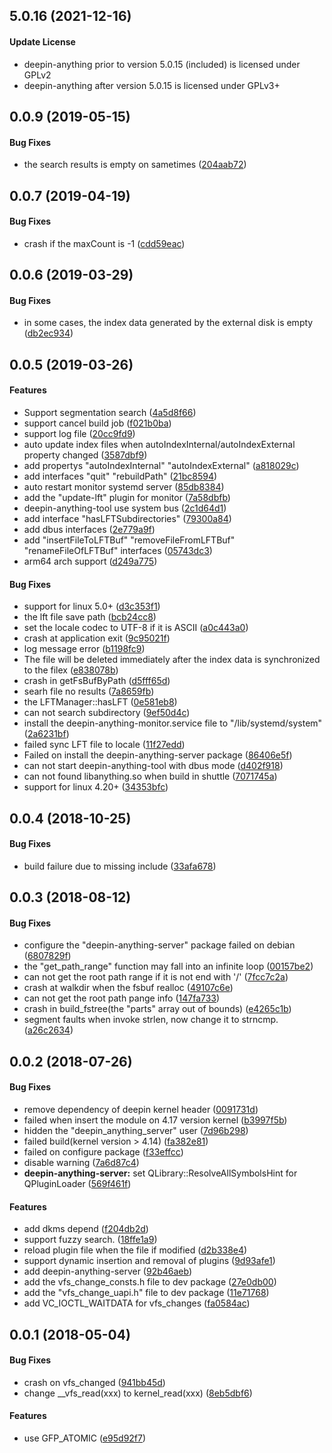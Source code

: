 <a name="5.0.16"></a>

## 5.0.16 (2021-12-16)


#### Update License

*   deepin-anything prior to version 5.0.15 (included) is licensed under GPLv2
*   deepin-anything after version 5.0.15 is licensed under GPLv3+



<a name="0.0.9"></a>
## 0.0.9 (2019-05-15)


#### Bug Fixes

*   the search results is empty on sametimes ([204aab72](https://github.com/linuxdeepin/deepin-anything/tree/master/commit/204aab720ff33db71ccb0022f57edc482c62a346))



<a name="0.0.7"></a>
## 0.0.7 (2019-04-19)


#### Bug Fixes

*   crash if the maxCount is -1 ([cdd59eac](https://github.com/linuxdeepin/deepin-anything/tree/master/commit/cdd59eac941d6c64ed93b5b9b55964c1d40221da))



<a name="0.0.6"></a>
## 0.0.6 (2019-03-29)


#### Bug Fixes

*   in some cases, the index data generated by the external disk is empty ([db2ec934](https://github.com/linuxdeepin/deepin-anything/tree/master/commit/db2ec934079e01d78239ba8919703322f2dfd407))



<a name="0.0.5"></a>
## 0.0.5 (2019-03-26)


#### Features

*   Support segmentation search ([4a5d8f66](https://github.com/linuxdeepin/deepin-anything/tree/master/commit/4a5d8f669918f8ed04be6cbdc5e4362fbe1a4f4f))
*   support cancel build job ([f021b0ba](https://github.com/linuxdeepin/deepin-anything/tree/master/commit/f021b0badd9d7c8764cb5ed8e68decaae44a0ecd))
*   support log file ([20cc9fd9](https://github.com/linuxdeepin/deepin-anything/tree/master/commit/20cc9fd9b27986af40c51206e61a10d5992414ca))
*   auto update index files when autoIndexInternal/autoIndexExternal property changed ([3587dbf9](https://github.com/linuxdeepin/deepin-anything/tree/master/commit/3587dbf98097ea84c0f33b8b94ce09d8b643667f))
*   add propertys "autoIndexInternal" "autoIndexExternal" ([a818029c](https://github.com/linuxdeepin/deepin-anything/tree/master/commit/a818029cfd9baeb0de2771fdf107da05657e8706))
*   add interfaces "quit" "rebuildPath" ([21bc8594](https://github.com/linuxdeepin/deepin-anything/tree/master/commit/21bc8594f9fd284c4b5d59a57a145592d70d0015))
*   auto restart monitor systemd server ([85db8384](https://github.com/linuxdeepin/deepin-anything/tree/master/commit/85db83848864ee88488f799d84ff89c43039db6b))
*   add the "update-lft" plugin for monitor ([7a58dbfb](https://github.com/linuxdeepin/deepin-anything/tree/master/commit/7a58dbfb160f4eaa06cb8d8112718d32d74bbcef))
*   deepin-anything-tool use system bus ([2c1d64d1](https://github.com/linuxdeepin/deepin-anything/tree/master/commit/2c1d64d1dcc3c32e585f14562ff819cd252d315f))
*   add interface "hasLFTSubdirectories" ([79300a84](https://github.com/linuxdeepin/deepin-anything/tree/master/commit/79300a847734b5f19b5114e7731ca6cd74e73911))
*   add dbus interfaces ([2e779a9f](https://github.com/linuxdeepin/deepin-anything/tree/master/commit/2e779a9fa68ab13bc108cd0e1ba7896ddaa2dee3))
*   add "insertFileToLFTBuf" "removeFileFromLFTBuf" "renameFileOfLFTBuf" interfaces ([05743dc3](https://github.com/linuxdeepin/deepin-anything/tree/master/commit/05743dc3d9779cd3707e126ce7df62be8ea20df0))
*   arm64 arch support ([d249a775](https://github.com/linuxdeepin/deepin-anything/tree/master/commit/d249a7753c5c72546bbd65e1098c789e49bcb84e))

#### Bug Fixes

*   support for linux 5.0+ ([d3c353f1](https://github.com/linuxdeepin/deepin-anything/tree/master/commit/d3c353f11989a6221f9378b4ce7bf0608c0cd8e9))
*   the lft file save path ([bcb24cc8](https://github.com/linuxdeepin/deepin-anything/tree/master/commit/bcb24cc86cb3c4baaecdda7c490799b42c55ffc3))
*   set the locale codec to UTF-8 if it is ASCII ([a0c443a0](https://github.com/linuxdeepin/deepin-anything/tree/master/commit/a0c443a0e7a3b1ed270cf04761b47fb2316d7288))
*   crash at application exit ([9c95021f](https://github.com/linuxdeepin/deepin-anything/tree/master/commit/9c95021f7e4b1d9c77375bed5e0f1fc4115fbb9c))
*   log message error ([b1198fc9](https://github.com/linuxdeepin/deepin-anything/tree/master/commit/b1198fc9a02865d48283e28c6f94e7e1cd81f31a))
*   The file will be deleted immediately after the index data is synchronized to the filex ([e838078b](https://github.com/linuxdeepin/deepin-anything/tree/master/commit/e838078b420acc05c312c97d586741c76e972ab4))
*   crash in getFsBufByPath ([d5fff65d](https://github.com/linuxdeepin/deepin-anything/tree/master/commit/d5fff65d770393271d67461dc47886b46ab06d54))
*   searh file no results ([7a8659fb](https://github.com/linuxdeepin/deepin-anything/tree/master/commit/7a8659fb9dcc2206fc643094b01912eb52473873))
*   the LFTManager::hasLFT ([0e581eb8](https://github.com/linuxdeepin/deepin-anything/tree/master/commit/0e581eb806b111061be01faa0b6541b700d84d9a))
*   can not search subdirectory ([9ef50d4c](https://github.com/linuxdeepin/deepin-anything/tree/master/commit/9ef50d4c5db094cf75e71487bef99b2c17e4ac89))
*   install the deepin-anything-monitor.service file to "/lib/systemd/system" ([2a6231bf](https://github.com/linuxdeepin/deepin-anything/tree/master/commit/2a6231bf25d0223a786aaf52b54fb724f4de0dd7))
*   failed sync LFT file  to locale ([11f27edd](https://github.com/linuxdeepin/deepin-anything/tree/master/commit/11f27edd93f677842e8c3851db527e2f138a7c02))
*   Failed on install the deepin-anything-server package ([86406e5f](https://github.com/linuxdeepin/deepin-anything/tree/master/commit/86406e5f0a587d5552cc8812d0ae991f47f9874f))
*   can not start deepin-anything-tool with dbus mode ([d402f918](https://github.com/linuxdeepin/deepin-anything/tree/master/commit/d402f918e3ec9c5aa7619b10941364d2d03e3a19))
*   can not found libanything.so when build in shuttle ([7071745a](https://github.com/linuxdeepin/deepin-anything/tree/master/commit/7071745af96114f37bec78d55587a6873c4ecbea))
*   support for linux 4.20+ ([34353bfc](https://github.com/linuxdeepin/deepin-anything/tree/master/commit/34353bfcc680990bbb583936415e2b03434d4a93))



<a name="0.0.4"></a>
## 0.0.4 (2018-10-25)


#### Bug Fixes

*   build failure due to missing include ([33afa678](https://github.com/linuxdeepin/deepin-anything/tree/master/commit/33afa678a15ac34593bafd7b837a421c4c66b9a1))



<a name="0.0.3"></a>
## 0.0.3 (2018-08-12)


#### Bug Fixes

*   configure the "deepin-anything-server" package failed on debian ([6807829f](https://github.com/linuxdeepin/deepin-anything/tree/master/commit/6807829f4af6f074ad377f990a3b7177a0d60629))
*   the "get_path_range" function may fall into an infinite loop ([00157be2](https://github.com/linuxdeepin/deepin-anything/tree/master/commit/00157be24206a710faf03139ccac83e5115d9c26))
*   can not get the root path range if it is not end with '/' ([7fcc7c2a](https://github.com/linuxdeepin/deepin-anything/tree/master/commit/7fcc7c2aa2a29ef4ae2cfc4417904ee01c3b3838))
*   crash at walkdir when the fsbuf realloc ([49107c6e](https://github.com/linuxdeepin/deepin-anything/tree/master/commit/49107c6e5c18526918fb3c74af9ff8a942efec7a))
*   can not get the root path pange info ([147fa733](https://github.com/linuxdeepin/deepin-anything/tree/master/commit/147fa733b172c26801c24255b8629af1817835ae))
*   crash in build_fstree(the "parts" array out of bounds) ([e4265c1b](https://github.com/linuxdeepin/deepin-anything/tree/master/commit/e4265c1b677b6855dc5afbb005c1297264ae8f89))
*   segment faults when invoke strlen, now change it to strncmp. ([a26c2634](https://github.com/linuxdeepin/deepin-anything/tree/master/commit/a26c2634f523fdb5d5f0acd621605c668a86d800))



<a name="0.0.2"></a>
## 0.0.2 (2018-07-26)


#### Bug Fixes

*   remove dependency of deepin kernel header ([0091731d](https://github.com/linuxdeepin/deepin-anything/tree/master/commit/0091731dc2fc4848572fa1e222e32cfbeebc0e8a))
*   failed when insert the module on 4.17 version kernel ([b3997f5b](https://github.com/linuxdeepin/deepin-anything/tree/master/commit/b3997f5be93f727be2047e8e27ed0b5b3873af55))
*   hidden the "deepin_anything_server" user ([7d96b298](https://github.com/linuxdeepin/deepin-anything/tree/master/commit/7d96b29895e1595f03fc4f3f38544ee850a2220f))
*   failed build(kernel version > 4.14) ([fa382e81](https://github.com/linuxdeepin/deepin-anything/tree/master/commit/fa382e8133b8b31061942dd715e1fa9d9b08ed7d))
*   failed on configure package ([f33effcc](https://github.com/linuxdeepin/deepin-anything/tree/master/commit/f33effcc7831ae611e74bf2b72ce06426a651d86))
*   disable warning ([7a6d87c4](https://github.com/linuxdeepin/deepin-anything/tree/master/commit/7a6d87c491982445cd0dbb05b97e88a7cd96de9c))
* **deepin-anything-server:**  set QLibrary::ResolveAllSymbolsHint for QPluginLoader ([569f461f](https://github.com/linuxdeepin/deepin-anything/tree/master/commit/569f461f032ddde5bb00df0b3876ff9e81ff24b8))

#### Features

*   add dkms depend ([f204db2d](https://github.com/linuxdeepin/deepin-anything/tree/master/commit/f204db2d44164ed4ac366de331e85b625a737fcb))
*   support fuzzy search. ([18ffe1a9](https://github.com/linuxdeepin/deepin-anything/tree/master/commit/18ffe1a9cf907d96d0828fe5ff32e0ba053a22d4))
*   reload plugin file when the file if modified ([d2b338e4](https://github.com/linuxdeepin/deepin-anything/tree/master/commit/d2b338e4f9171977b412e7b28cccda7276cacedd))
*   support dynamic insertion and removal of plugins ([9d93afe1](https://github.com/linuxdeepin/deepin-anything/tree/master/commit/9d93afe16d7275c399bba9e70e983aa0f9676621))
*   add deepin-anything-server ([92b46aeb](https://github.com/linuxdeepin/deepin-anything/tree/master/commit/92b46aeb2b3c3f8f707d266be47e0e69580af3cf))
*   add the vfs_change_consts.h file to dev package ([27e0db00](https://github.com/linuxdeepin/deepin-anything/tree/master/commit/27e0db00700c8d551a9a902431bd832c0d4a3828))
*   add the "vfs_change_uapi.h" file to dev package ([11e71768](https://github.com/linuxdeepin/deepin-anything/tree/master/commit/11e71768e0b63f69cd4dcf8ea85c6129133a84c2))
*   add VC_IOCTL_WAITDATA for vfs_changes ([fa0584ac](https://github.com/linuxdeepin/deepin-anything/tree/master/commit/fa0584aca3dd5c13d035ea09e54079de3b21214b))



<a name="0.0.1"></a>
## 0.0.1 (2018-05-04)


#### Bug Fixes

*   crash on vfs_changed ([941bb45d](941bb45d))
*   change __vfs_read(xxx) to kernel_read(xxx) ([8eb5dbf6](8eb5dbf6))

#### Features

*   use GFP_ATOMIC ([e95d92f7](e95d92f7))
